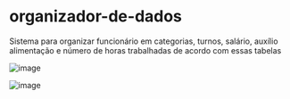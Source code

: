 # organizador-de-dados
 Sistema para organizar funcionário em categorias, turnos, salário, auxílio alimentação e número de horas trabalhadas de acordo com essas tabelas

![image](https://user-images.githubusercontent.com/121320368/212124737-45190d67-84ae-4528-8d09-29b57a0e0d3b.png)

![image](https://user-images.githubusercontent.com/121320368/212124873-68ba604c-2390-4972-9012-1acbb60ecfa3.png)


